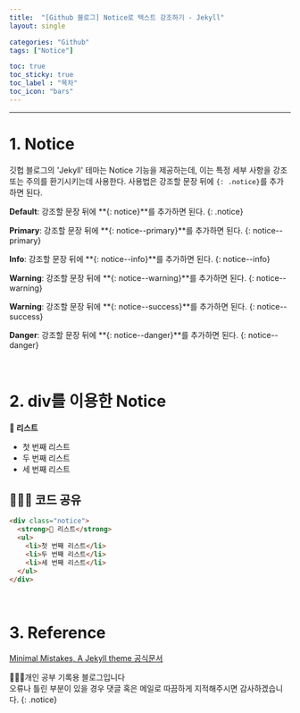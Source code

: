 ```yaml
---
title:  "[Github 블로그] Notice로 텍스트 강조하기 - Jekyll"
layout: single

categories: "Github"
tags: ["Notice"]

toc: true
toc_sticky: true
toc_label : "목차"
toc_icon: "bars"
---
```


***

# 1. Notice
깃헙 블로그의 'Jekyll' 테마는 Notice 기능을 제공하는데, 이는 특정 세부 사항을 강조 또는 주의를 환기시키는데 사용한다. 사용법은 강조할 문장 뒤에 ```{: .notice}```를 추가하면 된다.

**Default**: 강조할 문장 뒤에 **{: notice}**를 추가하면 된다.
{: .notice}

**Primary**: 강조할 문장 뒤에 **{: notice--primary}**를 추가하면 된다.
{: notice--primary}

**Info**: 강조할 문장 뒤에 **{: notice--info}**를 추가하면 된다.
{: notice--info}

**Warning**: 강조할 문장 뒤에 **{: notice--warning}**를 추가하면 된다.
{: notice--warning}

**Warning**: 강조할 문장 뒤에 **{: notice--success}**를 추가하면 된다.
{: notice--success}

**Danger**: 강조할 문장 뒤에 **{: notice--danger}**를 추가하면 된다.
{: notice--danger}

<br>

# 2. div를 이용한 Notice

<div class="notice">
  <strong>📝 리스트</strong>
  <ul>
    <li>첫 번째 리스트</li>
    <li>두 번째 리스트</li>
    <li>세 번째 리스트</li>
  </ul>
</div>

## 👩🏻‍💻 코드 공유
```html
<div class="notice">
  <strong>📝 리스트</strong>
  <ul>
    <li>첫 번째 리스트</li>
    <li>두 번째 리스트</li>
    <li>세 번째 리스트</li>
  </ul>
</div>
```

<br>

# 3. Reference
[Minimal Mistakes, A Jekyll theme 공식문서](https://mmistakes.github.io/minimal-mistakes/post%20formats/post-notice/)

👩🏻‍💻개인 공부 기록용 블로그입니다
<br>오류나 틀린 부분이 있을 경우 댓글 혹은 메일로 따끔하게 지적해주시면 감사하겠습니다.
{: .notice}